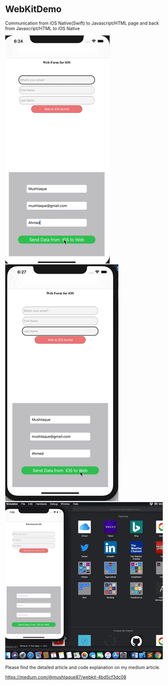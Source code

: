 # WebKitDemo
Communication from iOS Native(Swift) to  Javascript/HTML page and back from Javascript/HTML to iOS Native 

![Web to iOS](WebToiOS.gif) 
![iOS to Web](iOSToWeb.gif)
![Safari Debug](SafariInspect.gif)

Please find the detailed article and code explanation on my medium article.


https://medium.com/@mushtaque87/webkit-4bd5cf3dc08
